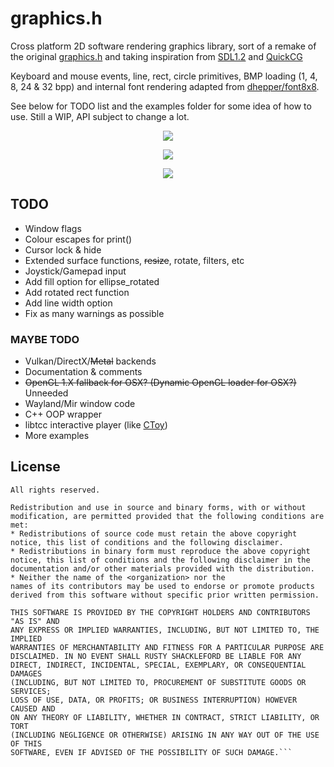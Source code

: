 # graphics.h

Cross platform 2D software rendering graphics library, sort of a remake of the original [graphics.h](https://web.stanford.edu/class/archive/cs/cs106b/cs106b.1126/materials/cppdoc/graphics.html) and taking inspiration from [SDL1.2](https://www.libsdl.org/) and [QuickCG](http://lodev.org/cgtutor/)

Keyboard and mouse events, line, rect, circle primitives, BMP loading (1, 4, 8, 24 & 32 bpp) and internal font rendering adapted from [dhepper/font8x8](https://github.com/dhepper/font8x8).

See below for TODO list and the examples folder for some idea of how to use. Still a WIP, API subject to change a lot.

<p align="center">
  <img src="https://raw.githubusercontent.com/takeiteasy/graphics.h/master/screenshot_osx.png">
</p>

<p align="center">
  <img src="https://raw.githubusercontent.com/takeiteasy/graphics.h/master/screenshot_win.png">
</p>

<p align="center">
  <img src="https://raw.githubusercontent.com/takeiteasy/graphics.h/master/screenshot_nix.png">
</p>

## TODO

- Window flags
- Colour escapes for print()
- Cursor lock & hide
- Extended surface functions, ~~resize~~, rotate, filters, etc
- Joystick/Gamepad input
- Add fill option for ellipse_rotated
- Add rotated rect function
- Add line width option
- Fix as many warnings as possible

### MAYBE TODO

- Vulkan/DirectX/~~Metal~~ backends
- Documentation & comments
- ~~OpenGL 1.X fallback for OSX? (Dynamic OpenGL loader for OSX?)~~ Unneeded
- Wayland/Mir window code
- C++ OOP wrapper
- libtcc interactive player (like [CToy](https://github.com/anael-seghezzi/CToy))
- More examples

## License

```Copyright (c) 2013, George Watson
All rights reserved.

Redistribution and use in source and binary forms, with or without
modification, are permitted provided that the following conditions are met:
* Redistributions of source code must retain the above copyright
notice, this list of conditions and the following disclaimer.
* Redistributions in binary form must reproduce the above copyright
notice, this list of conditions and the following disclaimer in the
documentation and/or other materials provided with the distribution.
* Neither the name of the <organization> nor the
names of its contributors may be used to endorse or promote products
derived from this software without specific prior written permission.

THIS SOFTWARE IS PROVIDED BY THE COPYRIGHT HOLDERS AND CONTRIBUTORS "AS IS" AND
ANY EXPRESS OR IMPLIED WARRANTIES, INCLUDING, BUT NOT LIMITED TO, THE IMPLIED
WARRANTIES OF MERCHANTABILITY AND FITNESS FOR A PARTICULAR PURPOSE ARE
DISCLAIMED. IN NO EVENT SHALL RUSTY SHACKLEFORD BE LIABLE FOR ANY
DIRECT, INDIRECT, INCIDENTAL, SPECIAL, EXEMPLARY, OR CONSEQUENTIAL DAMAGES
(INCLUDING, BUT NOT LIMITED TO, PROCUREMENT OF SUBSTITUTE GOODS OR SERVICES;
LOSS OF USE, DATA, OR PROFITS; OR BUSINESS INTERRUPTION) HOWEVER CAUSED AND
ON ANY THEORY OF LIABILITY, WHETHER IN CONTRACT, STRICT LIABILITY, OR TORT
(INCLUDING NEGLIGENCE OR OTHERWISE) ARISING IN ANY WAY OUT OF THE USE OF THIS
SOFTWARE, EVEN IF ADVISED OF THE POSSIBILITY OF SUCH DAMAGE.```
